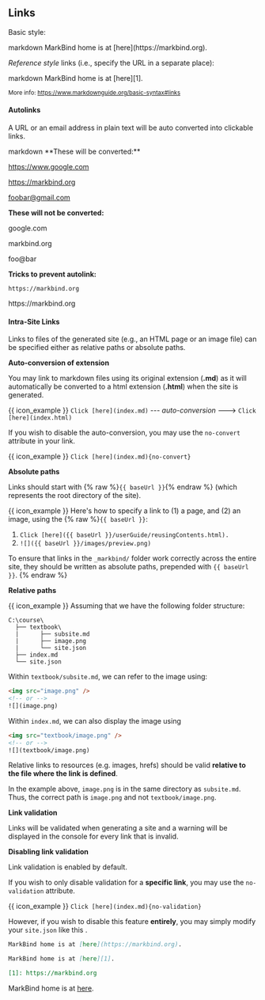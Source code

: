 ## Links

Basic style:

<div id="main-example">
<include src="codeAndOutput.md" boilerplate >
<variable name="highlightStyle">markdown</variable>
<variable name="code">
MarkBind home is at [here](https://markbind.org).
</variable>
</include>
</div>

_Reference style_ links (i.e., specify the URL in a separate place):

<include src="codeAndOutput.md" boilerplate >
<variable name="highlightStyle">markdown</variable>
<variable name="code">
MarkBind home is at [here][1].

[1]: https://markbind.org
</variable>
</include>

<small>More info: https://www.markdownguide.org/basic-syntax#links</small>

#### Autolinks
A <tooltip content="with `http(s)://` head">URL</tooltip> or an email address in plain text will be auto converted into clickable links.

<include src="codeAndOutput.md" boilerplate >
<variable name="highlightStyle">markdown</variable>
<variable name="code">
**These will be converted:**

https://www.google.com

https://markbind.org

foobar@gmail.com

**These will not be converted:**

google.com

markbind.org

foo@bar

**Tricks to prevent autolink:**

`https://markbind.org`

https://<span></span>markbind.org

</variable>
</include>

#### Intra-Site Links

<div id="intraSiteLinks">

Links to files of the generated site (e.g., an HTML page or an image file) can be specified either as relative paths or absolute paths.

****Auto-conversion of extension****

<div class="indented">

You may link to markdown files using its original extension (**.md**) as it will automatically be converted to a html extension (**.html**) when the site is generated. 

{{ icon_example }}
`Click [here](index.md)` --- *auto-conversion* ---> `Click [here](index.html)`

<box type="warning">

If you wish to disable the auto-conversion, you may use the `no-convert` attribute in your link. 

{{ icon_example }}
`Click [here](index.md){no-convert}`

</box>

</div>


****Absolute paths****
<div class="indented">

Links should start with {% raw %}`{{ baseUrl }}`{% endraw %} (which represents the root directory of the site).

{{ icon_example }} Here's how to specify a link to (1) a page, and (2) an image, using the {% raw %}`{{ baseUrl }}`:

1. `Click [here]({{ baseUrl }}/userGuide/reusingContents.html).`
2. `![]({{ baseUrl }}/images/preview.png)`

<box type="important">

To ensure that links in the <code>_markbind/</code> folder work correctly across the entire site, they should be written as absolute paths, prepended with `{{ baseUrl }}`. 
</box>
{% endraw %}
</div>

****Relative paths****

<div class="indented">

{{ icon_example }} Assuming that we have the following folder structure:
```
C:\course\
  ├── textbook\
  |      ├── subsite.md
  |      ├── image.png
  |      └── site.json
  ├── index.md
  └── site.json
```

Within `textbook/subsite.md`, we can refer to the image using:
```html
<img src="image.png" />
<!-- or -->
![](image.png)
```
Within `index.md`, we can also display the image using
```html
<img src="textbook/image.png" />
<!-- or -->
![](textbook/image.png)
```

<box type="warning">

  Relative links to resources (e.g. images, hrefs) should be valid **relative to the file where the link is defined**.

  In the example above, `image.png` is in the same directory as `subsite.md`. Thus, the correct path is `image.png` and not `textbook/image.png`.
</box>

</div>

****Link validation****

<div class="indented">

Links will be validated when generating a site and a warning will be displayed in the console for every link that is invalid. 


<box type="warning">

**Disabling link validation**

Link validation is enabled by default. 

If you wish to only disable validation for a **specific link**, you may use the `no-validation` attribute.

{{ icon_example }}
`Click [here](index.md){no-validation}`

However, if you wish to disable this feature **entirely**, you may simply modify your `site.json` like <trigger for="pop:global-intralink-disable" placement="bottom" trigger="click"> this </trigger>. 

<modal header="Disabling global intra-site link validation in `site.json`" id="pop:global-intralink-disable" backdrop> 
  <include src="{{ baseUrl }}/userGuide/siteJsonFile.md#disable-global-intrasite-link-validation"/>
</modal>	

</box>

</div>
</div>

<div id="short" class="d-none">

```markdown
MarkBind home is at [here](https://markbind.org).

MarkBind home is at [here][1].

[1]: https://markbind.org
```
</div>

<div id="examples" class="d-none">

MarkBind home is at [here](https://markbind.org).
</div>
